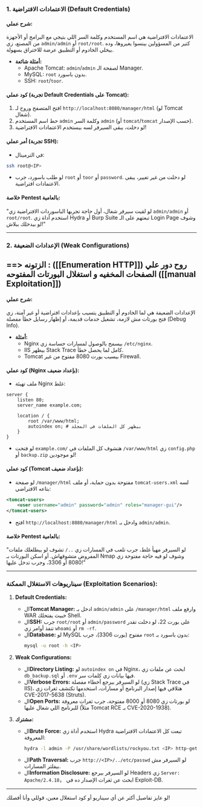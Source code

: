 
### **1. الاعتمادات الافتراضية (Default Credentials)**
#### **شرح عملي:**
الاعتمادات الافتراضية هي اسم المستخدم وكلمة السر اللي بتيجي مع البرامج أو الأجهزة من المصنع، زي `admin/admin` أو `root/root`. كتير من المسؤولين بينسوا يغيروها، وده بيخلي الخادوم أو التطبيق عرضة للاختراق بسهولة.

- **أمثلة شائعة:**
  - Apache Tomcat: `admin`/`admin` لصفحة الـ Manager.
  - MySQL: `root` بدون باسورد.
  - SSH: `root`/`toor`.

#### **كود عملي (تجربة Default Credentials على Tomcat):**
1. افتح المتصفح وروح لـ `http://localhost:8080/manager/html` (لو Tomcat شغال).
2. حط اسم المستخدم `admin` وكلمة السر `admin` (أو `tomcat`/`tomcat` حسب الإصدار).
3. لو دخلت، يبقى السيرفر لسه بيستخدم الاعتمادات الافتراضية!

#### **أمر عملي (تجربة SSH):**
- في الترمينال:
```bash
ssh root@<IP>
```
- لو طلب باسورد، جرب `root` أو `toor` أو `password`. لو دخلت من غير تغيير، يبقى الاعتمادات افتراضية.

#### **خلاصة Pentest بالعامية:**
"لو لقيت سيرفر شغال، أول حاجة تجربها الباسوردات الافتراضية زي `admin/admin` أو `root/root`. استخدم أداة زي Hydra أو Burp Suite تبعتهم على الـ Login Page وشوف لو بيدخلك ببلاش!"

---

### **2. الإعدادات الضعيفة (Weak Configurations)**  
## ==> الزتونه :  ([[Enumeration  HTTP]]) روح دور علي الصفحات المخفيه و استغلال البورتات المفتوحه ([[manual Exploitation]])  
#### **شرح عملي:**
الإعدادات الضعيفة هي لما الخادوم أو التطبيق يتسيب بإعدادات افتراضية أو غير آمنة، زي فتح بورتات مش لازمة، تشغيل خدمات قديمة، أو إظهار رسايل خطأ مفصلة (Debug Info).

- **أمثلة:**
  - Nginx بيسمح بالوصول لمسارات حساسة زي `/etc/nginx`.
  - IIS بيظهر Stack Trace كامل لما يحصل خطأ.
  - Tomcat بيسيب بورت 8080 مفتوح من غير Firewall.

#### **كود عملي (Nginx بإعداد ضعيف):**
- ملف تهيئة Nginx غلط:
```
server {
    listen 80;
    server_name example.com;

    location / {
        root /var/www/html;
        autoindex on; # بيظهر كل الملفات في المجلد
    }
}
```
- لو فتحت `example.com/` هتشوف كل الملفات في `/var/www/html` زي `config.php` أو `backup.zip` لو موجودين!

#### **كود عملي (Tomcat بإعداد ضعيف):**
- لو صفحة `/manager/html` مفتوحة بدون حماية، أو ملف `tomcat-users.xml` لسه بتاعه الافتراضي:
```xml
<tomcat-users>
    <user username="admin" password="admin" roles="manager-gui"/>
</tomcat-users>
```
- افتح `http://localhost:8080/manager/html` وادخل بـ `admin/admin`.

#### **خلاصة Pentest بالعامية:**
"لو السيرفر مهيأ غلط، جرب تلعب في المسارات زي `../` تشوف لو بيطلعلك ملفات المفروض متشوفهاش. أو اسكن البورتات بـ Nmap وشوف لو فيه حاجة مفتوحة زي 8080 أو 3306، وجرب تدخل عليها!"

---
### **سيناريوهات الاستغلال الممكنة (Exploitation Scenarios):**
1. **Default Credentials:**
   - ال**Tomcat Manager:** ادخل بـ `admin/admin` على `/manager/html` وارفع ملف WAR خبيث يفتحلك Shell.
   - ال**SSH:** جرب `root/root` أو `admin/password` على بورت 22، لو دخلت تقدر تنفذ أوامر زي `whoami` أو `rm -rf`.
   - ال**Database:** لو MySQL مفتوح (بورت 3306)، جرب `root` بدون باسورد بـ:
     ```bash
     mysql -u root -h <IP>
     ```

2. **Weak Configurations:**
   - ال**Directory Listing:** لو `autoindex on` في Nginx، ابحث عن ملفات زي `db_backup.sql` أو `.env` فيها بيانات زي كلمات سر.
   - ال**Verbose Errors:** لو السيرفر بيرجع أخطاء مفصلة (زي Stack Trace في IIS)، هتلاقي فيها إصدار البرنامج أو مسارات، استخدمها تكتشف ثغرات زي CVE-2017-5638 (Struts).
   - ال**Open Ports:** لو بورتات زي 8080 أو 8000 مفتوحة، جرب ثغرات معروفة للبرنامج اللي شغال عليها (مثلاً Tomcat RCE بـ CVE-2020-1938).

3. **مشترك:**
   - ال**Brute Force:** استخدم أداة زي Hydra تبعت كل الاعتمادات الافتراضية المعروفة:
     ```bash
     hydra -l admin -P /usr/share/wordlists/rockyou.txt <IP> http-get /manager/html
     ```
   - ال**Path Traversal:** جرب `http://<IP>/../etc/passwd` لو السيرفر مش بيفلتر المسارات.
   - ال**Information Disclosure:** لو السيرفر بيرجع Headers زي `Server: Apache/2.4.18`， ابحث عن ثغرات الإصدار ده في Exploit-DB.

---

لو عايز تفاصيل أكتر عن أي سيناريو أو كود استغلال معين، قوللي وأنا أفصلك!